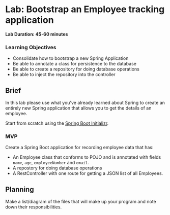 # Lab: Bootstrap an Employee tracking application

**Lab Duration: 45-60 minutes**

### Learning Objectives

- Consolidate how to bootstrap a new Spring Application
- Be able to annotate a class for persistence to the database
- Be able to create a repository for doing database operations
- Be able to inject the repository into the controller

## Brief

In this lab please use what you've already learned about Spring to create an entirely new Spring application that allows you to get the details of an employee.

Start from scratch using the [ Spring Boot Initializr](https://start.spring.io/).

### MVP

Create a Spring Boot application for recording employee data that has:
- An Employee class that conforms to POJO and is annotated with fields `name`, `age`, `employeeNumber` and `email`.
- A repostory for doing database operations
- A RestController with one route for getting a JSON list of all Employees.

## Planning

Make a list/diagram of the files that will make up your program and note down their responsibilities.